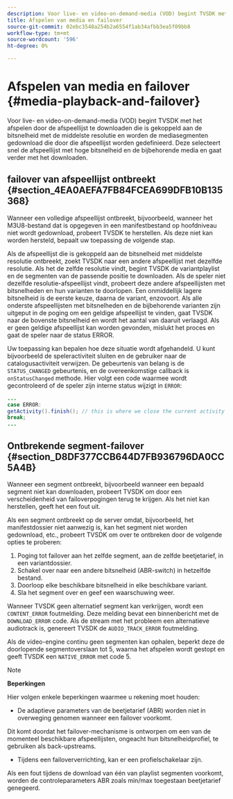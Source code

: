 ```yaml
---
description: Voor live- en video-on-demand-media (VOD) begint TVSDK met het afspelen door de afspeellijst te downloaden die is gekoppeld aan de bitsnelheid met de middelste resolutie en worden de mediasegmenten gedownload die door die afspeellijst worden gedefinieerd. Deze selecteert snel de afspeellijst met hoge bitsnelheid en de bijbehorende media en gaat verder met het downloaden.
title: Afspelen van media en failover
source-git-commit: 02ebc3548a254b2a6554f1ab34afbb3ea5f09bb8
workflow-type: tm+mt
source-wordcount: '596'
ht-degree: 0%

---
```


# Afspelen van media en failover {#media-playback-and-failover}

Voor live- en video-on-demand-media (VOD) begint TVSDK met het afspelen door de afspeellijst te downloaden die is gekoppeld aan de bitsnelheid met de middelste resolutie en worden de mediasegmenten gedownload die door die afspeellijst worden gedefinieerd. Deze selecteert snel de afspeellijst met hoge bitsnelheid en de bijbehorende media en gaat verder met het downloaden.

## failover van afspeellijst ontbreekt {#section_4EA0AEFA7FB84FCEA699DFB10B135368}

Wanneer een volledige afspeellijst ontbreekt, bijvoorbeeld, wanneer het M3U8-bestand dat is opgegeven in een manifestbestand op hoofdniveau niet wordt gedownload, probeert TVSDK te herstellen. Als deze niet kan worden hersteld, bepaalt uw toepassing de volgende stap.

Als de afspeellijst die is gekoppeld aan de bitsnelheid met middelste resolutie ontbreekt, zoekt TVSDK naar een andere afspeellijst met dezelfde resolutie. Als het de zelfde resolutie vindt, begint TVSDK de variantplaylist en de segmenten van de passende positie te downloaden. Als de speler niet dezelfde resolutie-afspeellijst vindt, probeert deze andere afspeellijsten met bitsnelheden en hun varianten te doorlopen. Een onmiddellijk lagere bitsnelheid is de eerste keuze, daarna de variant, enzovoort. Als alle onderste afspeellijsten met bitsnelheden en de bijbehorende varianten zijn uitgeput in de poging om een geldige afspeellijst te vinden, gaat TVSDK naar de bovenste bitsnelheid en wordt het aantal van daaruit verlaagd. Als er geen geldige afspeellijst kan worden gevonden, mislukt het proces en gaat de speler naar de status ERROR.

Uw toepassing kan bepalen hoe deze situatie wordt afgehandeld. U kunt bijvoorbeeld de speleractiviteit sluiten en de gebruiker naar de catalogusactiviteit verwijzen. De gebeurtenis van belang is de `STATUS_CHANGED` gebeurtenis, en de overeenkomstige callback is `onStatusChanged` methode. Hier volgt een code waarmee wordt gecontroleerd of de speler zijn interne status wijzigt in `ERROR`:

```java
... 
case ERROR: 
getActivity().finish(); // this is where we close the current activity (the Player activity) 
break; 
...
```

## Ontbrekende segment-failover {#section_D8DF377CCB644D7FB936796DA0CC5A4B}

Wanneer een segment ontbreekt, bijvoorbeeld wanneer een bepaald segment niet kan downloaden, probeert TVSDK om door een verscheidenheid van failoverpogingen terug te krijgen. Als het niet kan herstellen, geeft het een fout uit.

Als een segment ontbreekt op de server omdat, bijvoorbeeld, het manifestdossier niet aanwezig is, kan het segment niet worden gedownload, etc., probeert TVSDK om over te ontbreken door de volgende opties te proberen:

1. Poging tot failover aan het zelfde segment, aan de zelfde beetjetarief, in een variantdossier.
1. Schakel over naar een andere bitsnelheid (ABR-switch) in hetzelfde bestand.
1. Doorloop elke beschikbare bitsnelheid in elke beschikbare variant.
1. Sla het segment over en geef een waarschuwing weer.

Wanneer TVSDK geen alternatief segment kan verkrijgen, wordt een `CONTENT_ERROR` foutmelding. Deze melding bevat een binnenbericht met de `DOWNLOAD_ERROR` code. Als de stream met het probleem een alternatieve audiotrack is, genereert TVSDK de `AUDIO_TRACK_ERROR` foutmelding.

Als de video-engine continu geen segmenten kan ophalen, beperkt deze de doorlopende segmentoverslaan tot 5, waarna het afspelen wordt gestopt en geeft TVSDK een `NATIVE_ERROR` met code 5.

>[!NOTE]
>
>**Beperkingen**
>
>Hier volgen enkele beperkingen waarmee u rekening moet houden:
>
>* De adaptieve parameters van de beetjetarief (ABR) worden niet in overweging genomen wanneer een failover voorkomt.
>
>  Dit komt doordat het failover-mechanisme is ontworpen om een van de momenteel beschikbare afspeellijsten, ongeacht hun bitsnelheidprofiel, te gebruiken als back-upstreams.
>* Tijdens een failoververrichting, kan er een profielschakelaar zijn.
>
>  Als een fout tijdens de download van één van playlist segmenten voorkomt, worden de controleparameters ABR zoals min/max toegestaan beetjetarief genegeerd.
